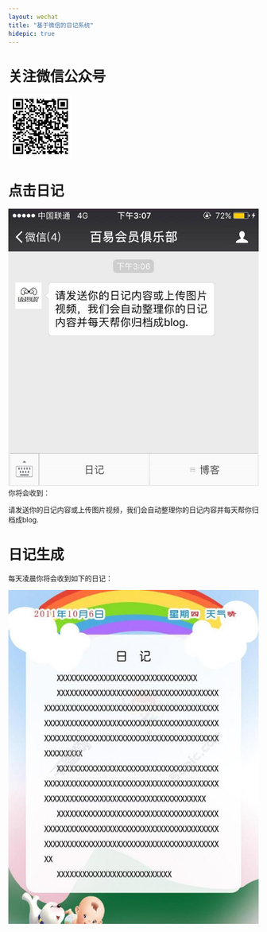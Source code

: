 ```yaml
---
layout: wechat
title: "基于微信的日记系统"
hidepic: true
---
```



# 关注微信公众号
![](https://raw.githubusercontent.com/OpenFides/blog/gh-pages/images/qrcode.png)

# 点击日记
![](https://raw.githubusercontent.com/OpenFides/blog/gh-pages/images/diary.app.png)
你将会收到：

请发送你的日记内容或上传图片视频，我们会自动整理你的日记内容并每天帮你归档成blog.

# 日记生成
每天凌晨你将会收到如下的日记：

![](https://raw.githubusercontent.com/OpenFides/blog/gh-pages/images/diary.jpg)